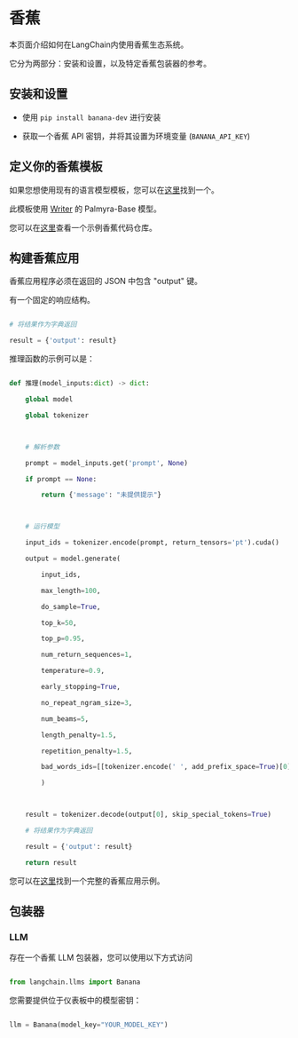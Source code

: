 # 香蕉



本页面介绍如何在LangChain内使用香蕉生态系统。

它分为两部分：安装和设置，以及特定香蕉包装器的参考。



## 安装和设置



- 使用 `pip install banana-dev` 进行安装

- 获取一个香蕉 API 密钥，并将其设置为环境变量 (`BANANA_API_KEY`)



## 定义你的香蕉模板



如果您想使用现有的语言模型模板，您可以在[这里](https://app.banana.dev/templates/conceptofmind/serverless-template-palmyra-base)找到一个。

此模板使用 [Writer](https://writer.com/product/api/) 的 Palmyra-Base 模型。

您可以在[这里](https://github.com/conceptofmind/serverless-template-palmyra-base)查看一个示例香蕉代码仓库。



## 构建香蕉应用



香蕉应用程序必须在返回的 JSON 中包含 "output" 键。

有一个固定的响应结构。



```python

# 将结果作为字典返回

result = {'output': result}

```



推理函数的示例可以是：



```python

def 推理(model_inputs:dict) -> dict:

    global model

    global tokenizer



    # 解析参数

    prompt = model_inputs.get('prompt', None)

    if prompt == None:

        return {'message': "未提供提示"}



    # 运行模型

    input_ids = tokenizer.encode(prompt, return_tensors='pt').cuda()

    output = model.generate(

        input_ids,

        max_length=100,

        do_sample=True,

        top_k=50,

        top_p=0.95,

        num_return_sequences=1,

        temperature=0.9,

        early_stopping=True,

        no_repeat_ngram_size=3,

        num_beams=5,

        length_penalty=1.5,

        repetition_penalty=1.5,

        bad_words_ids=[[tokenizer.encode(' ', add_prefix_space=True)[0]]]

        )



    result = tokenizer.decode(output[0], skip_special_tokens=True)

    # 将结果作为字典返回

    result = {'output': result}

    return result

```



您可以在[这里](https://github.com/conceptofmind/serverless-template-palmyra-base/blob/main/app.py)找到一个完整的香蕉应用示例。



## 包装器



### LLM



存在一个香蕉 LLM 包装器，您可以使用以下方式访问



```python

from langchain.llms import Banana

```



您需要提供位于仪表板中的模型密钥：



```python

llm = Banana(model_key="YOUR_MODEL_KEY")

```

